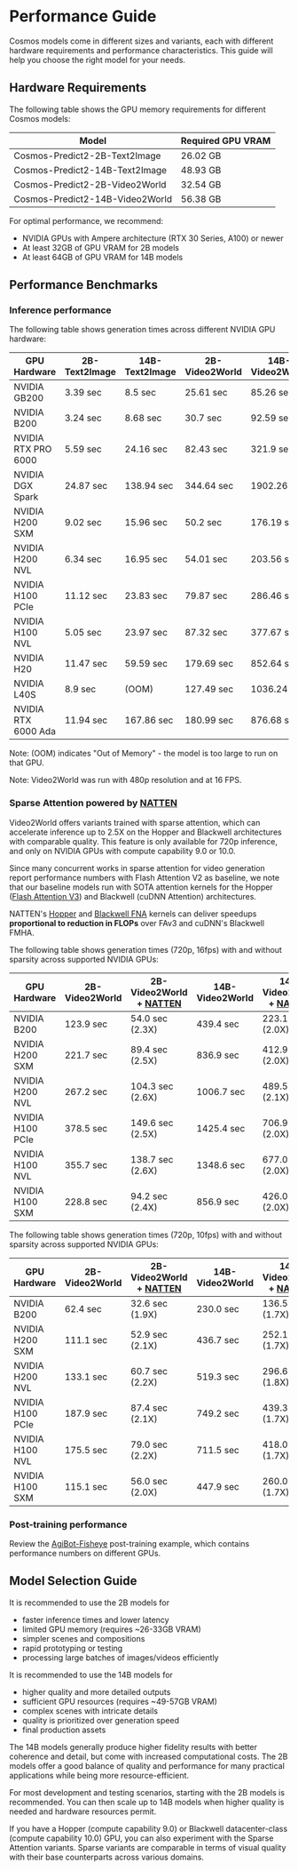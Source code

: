# Performance Guide

Cosmos models come in different sizes and variants, each with different hardware requirements and performance characteristics. This guide will help you choose the right model for your needs.

## Hardware Requirements

The following table shows the GPU memory requirements for different Cosmos models:

| Model | Required GPU VRAM |
|-------|-------------------|
| Cosmos-Predict2-2B-Text2Image | 26.02 GB |
| Cosmos-Predict2-14B-Text2Image | 48.93 GB |
| Cosmos-Predict2-2B-Video2World | 32.54 GB |
| Cosmos-Predict2-14B-Video2World | 56.38 GB |

For optimal performance, we recommend:
* NVIDIA GPUs with Ampere architecture (RTX 30 Series, A100) or newer
* At least 32GB of GPU VRAM for 2B models
* At least 64GB of GPU VRAM for 14B models

## Performance Benchmarks

### Inference performance

The following table shows generation times across different NVIDIA GPU hardware:

| GPU Hardware | 2B-Text2Image | 14B-Text2Image | 2B-Video2World | 14B-Video2World |
|--------------|---------------|----------------|----------------|-----------------|
| NVIDIA GB200 | 3.39 sec | 8.5 sec | 25.61 sec | 85.26 sec |
| NVIDIA B200 | 3.24 sec | 8.68 sec | 30.7 sec | 92.59 sec |
| NVIDIA RTX PRO 6000 | 5.59 sec | 24.16 sec | 82.43 sec | 321.9 sec |
| NVIDIA DGX Spark | 24.87 sec | 138.94 sec | 344.64 sec | 1902.26 sec |
| NVIDIA H200 SXM | 9.02 sec | 15.96 sec | 50.2 sec | 176.19 sec |
| NVIDIA H200 NVL | 6.34 sec | 16.95 sec | 54.01 sec | 203.56 sec |
| NVIDIA H100 PCIe | 11.12 sec | 23.83 sec | 79.87 sec | 286.46 sec |
| NVIDIA H100 NVL | 5.05 sec | 23.97 sec | 87.32 sec | 377.67 sec |
| NVIDIA H20 | 11.47 sec | 59.59 sec | 179.69 sec | 852.64 sec |
| NVIDIA L40S | 8.9 sec | (OOM) | 127.49 sec | 1036.24 sec |
| NVIDIA RTX 6000 Ada | 11.94 sec | 167.86 sec | 180.99 sec | 876.68 sec |

Note: (OOM) indicates "Out of Memory" - the model is too large to run on that GPU.

Note: Video2World was run with 480p resolution and at 16 FPS.

### Sparse Attention powered by [NATTEN](https://natten.org)
Video2World offers variants trained with sparse attention, which can accelerate inference up to 2.5X
on the Hopper and Blackwell architectures with comparable quality.
This feature is only available for 720p inference, and only on NVIDIA GPUs with compute capability
9.0 or 10.0.

Since many concurrent works in sparse attention for video generation report performance numbers with
Flash Attention V2 as baseline, we note that our baseline models run with SOTA attention kernels
for the Hopper ([Flash Attention V3](https://arxiv.org/abs/2407.08608)) and Blackwell (cuDNN
Attention) architectures.

NATTEN's [Hopper](https://natten.org/backends/#hopper-fna-fmha) and
[Blackwell FNA](https://natten.org/backends/#blackwell-fna-fmha) kernels can deliver speedups
**proportional to reduction in FLOPs** over FAv3 and cuDNN's Blackwell FMHA.

The following table shows generation times (720p, 16fps) with and without sparsity across supported NVIDIA GPUs:

| GPU Hardware     | 2B-Video2World | 2B-Video2World + [NATTEN](https://natten.org) | 14B-Video2World | 14B-Video2World + [NATTEN](https://natten.org) |
|------------------|----------------|------------------|----------------|------------------|
| NVIDIA B200      | 123.9 sec      | 54.0 sec (2.3X)  | 439.4 sec      | 223.1 sec (2.0X) |
| NVIDIA H200 SXM  | 221.7 sec      | 89.4 sec (2.5X)  | 836.9 sec      | 412.9 sec (2.0X) |
| NVIDIA H200 NVL  | 267.2 sec      | 104.3 sec (2.6X) | 1006.7 sec     | 489.5 sec (2.1X) |
| NVIDIA H100 PCIe | 378.5 sec      | 149.6 sec (2.5X) | 1425.4 sec     | 706.9 sec (2.0X) |
| NVIDIA H100 NVL  | 355.7 sec      | 138.7 sec (2.6X) | 1348.6 sec     | 677.0 sec (2.0X) |
| NVIDIA H100 SXM  | 228.8 sec      | 94.2 sec (2.4X)  | 856.9 sec      | 426.0 sec (2.0X) |

The following table shows generation times (720p, 10fps) with and without sparsity across supported NVIDIA GPUs:

| GPU Hardware     | 2B-Video2World | 2B-Video2World + [NATTEN](https://natten.org) | 14B-Video2World | 14B-Video2World + [NATTEN](https://natten.org) |
|------------------|----------------|------------------|----------------|------------------|
| NVIDIA B200      | 62.4 sec       | 32.6 sec (1.9X)  | 230.0 sec      | 136.5 sec (1.7X) |
| NVIDIA H200 SXM  | 111.1 sec      | 52.9 sec (2.1X)  | 436.7 sec      | 252.1 sec (1.7X) |
| NVIDIA H200 NVL  | 133.1 sec      | 60.7 sec (2.2X)  | 519.3 sec      | 296.6 sec (1.8X) |
| NVIDIA H100 PCIe | 187.9 sec      | 87.4 sec (2.1X)  | 749.2 sec      | 439.3 sec (1.7X) |
| NVIDIA H100 NVL  | 175.5 sec      | 79.0 sec (2.2X)  | 711.5 sec      | 418.0 sec (1.7X) |
| NVIDIA H100 SXM  | 115.1 sec      | 56.0 sec (2.0X)  | 447.9 sec      | 260.0 sec (1.7X) |

### Post-training performance

Review the [AgiBot-Fisheye](post-training_video2world_agibot_fisheye.md) post-training example, which contains performance numbers on different GPUs.

## Model Selection Guide

It is recommended to use the 2B models for
- faster inference times and lower latency
- limited GPU memory (requires ~26-33GB VRAM)
- simpler scenes and compositions
- rapid prototyping or testing
- processing large batches of images/videos efficiently

It is recommended to use the 14B models for
- higher quality and more detailed outputs
- sufficient GPU resources (requires ~49-57GB VRAM)
- complex scenes with intricate details
- quality is prioritized over generation speed
- final production assets

The 14B models generally produce higher fidelity results with better coherence and detail, but come with increased computational costs. The 2B models offer a good balance of quality and performance for many practical applications while being more resource-efficient.

For most development and testing scenarios, starting with the 2B models is recommended. You can then scale up to 14B models when higher quality is needed and hardware resources permit.

If you have a Hopper (compute capability 9.0) or Blackwell datacenter-class
(compute capability 10.0) GPU, you can also experiment with the Sparse Attention variants. Sparse
variants are comparable in terms of visual quality with their base counterparts across various
domains.
